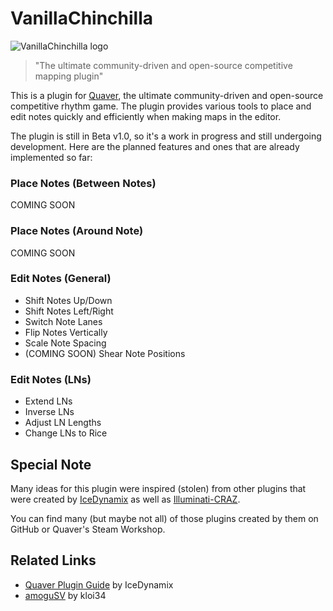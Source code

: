 # VanillaChinchilla
![VanillaChinchilla logo](https://github.com/kloi34/VanillaChinchilla/assets/53842237/4e06234d-9011-4e52-8ba1-7bc466d461f8)
> "The ultimate community-driven and open-source competitive mapping plugin"

This is a plugin for [Quaver](https://github.com/Quaver), the ultimate community-driven and open-source competitive rhythm game.
The plugin provides various tools to place and edit notes quickly and efficiently when making maps in the editor.

The plugin is still in Beta v1.0, so it's a work in progress and still undergoing development.
Here are the planned features and ones that are already implemented so far:

### Place Notes (Between Notes)
COMING SOON

### Place Notes (Around Note)
COMING SOON

### Edit Notes (General)
- Shift Notes Up/Down
- Shift Notes Left/Right
- Switch Note Lanes
- Flip Notes Vertically
- Scale Note Spacing
- (COMING SOON) Shear Note Positions

### Edit Notes (LNs)
- Extend LNs
- Inverse LNs
- Adjust LN Lengths
- Change LNs to Rice

## Special Note
Many ideas for this plugin were inspired (stolen) from other plugins that were created by
[IceDynamix](https://github.com/IceDynamix) as well as
[Illuminati-CRAZ](https://github.com/Illuminati-CRAZ).

You can find many (but maybe not all) of those plugins created by them on GitHub or Quaver's Steam Workshop.

## Related Links
* [Quaver Plugin Guide](https://github.com/IceDynamix/QuaverPluginGuide/blob/master/quaver_plugin_guide.md) by IceDynamix
* [amoguSV](https://github.com/kloi34/amoguSV) by kloi34
